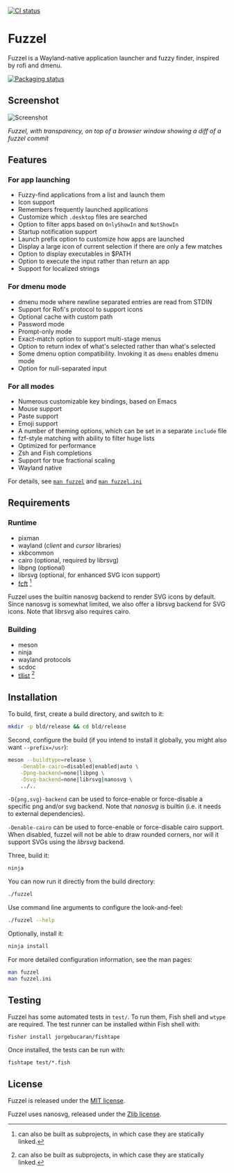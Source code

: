 [![CI status](https://ci.codeberg.org/api/badges/dnkl/fuzzel/status.svg)](https://ci.codeberg.org/dnkl/fuzzel)

# Fuzzel

Fuzzel is a Wayland-native application launcher and fuzzy finder, inspired by rofi and dmenu.

[![Packaging status](https://repology.org/badge/vertical-allrepos/fuzzel.svg?columns=4)](https://repology.org/project/fuzzel/versions)


## Screenshot

![Screenshot](doc/screenshot.png)

_Fuzzel, with transparency, on top of a browser window showing a diff of a fuzzel commit_


## Features

### For app launching

- Fuzzy-find applications from a list and launch them
- Icon support
- Remembers frequently launched applications
- Customize which `.desktop` files are searched
- Option to filter apps based on `OnlyShowIn` and `NotShowIn`
- Startup notification support
- Launch prefix option to customize how apps are launched
- Display a large icon of current selection if there are only a few
  matches
- Option to display executables in $PATH
- Option to execute the input rather than return an app
- Support for localized strings

### For dmenu mode

- dmenu mode where newline separated entries are read from STDIN
- Support for Rofi's protocol to support icons
- Optional cache with custom path
- Password mode
- Prompt-only mode
- Exact-match option to support multi-stage menus
- Option to return index of what's selected rather than what's selected
- Some dmenu option compatibility. Invoking it as `dmenu` enables dmenu mode
- Option for null-separated input

### For all modes

- Numerous customizable key bindings, based on Emacs
- Mouse support
- Paste support
- Emoji support
- A number of theming options, which can be set in a separate `include` file
- fzf-style matching with ability to filter huge lists
- Optimized for performance
- Zsh and Fish completions
- Support for true fractional scaling
- Wayland native

For details, see [`man fuzzel`](./doc/fuzzel.1.scd) and [`man fuzzel.ini`](./doc/fuzzel.ini.5.scd)

## Requirements

### Runtime

* pixman
* wayland (_client_ and _cursor_ libraries)
* xkbcommon
* cairo (optional, required by librsvg)
* libpng (optional)
* librsvg (optional, for enhanced SVG icon support)
* [fcft](https://codeberg.org/dnkl/fcft) [^1]

Fuzzel uses the builtin nanosvg backend to render SVG icons by
default. Since nanosvg is somewhat limited, we also offer a librsvg
backend for SVG icons. Note that librsvg also requires cairo.

[^1]: can also be built as subprojects, in which case they are
    statically linked.


### Building

* meson
* ninja
* wayland protocols
* scdoc
* [tllist](https://codeberg.org/dnkl/tllist) [^1]


## Installation

To build, first, create a build directory, and switch to it:
```sh
mkdir -p bld/release && cd bld/release
```

Second, configure the build (if you intend to install it globally, you
might also want `--prefix=/usr`):
```sh
meson --buildtype=release \
    -Denable-cairo=disabled|enabled|auto \
    -Dpng-backend=none|libpng \
    -Dsvg-backend=none|librsvg|nanosvg \
    ../..
```

`-D{png,svg}-backend` can be used to force-enable or force-disable a
specific png and/or svg backend. Note that _nanosvg_ is builtin
(i.e. it needs to external dependencies).

`-Denable-cairo` can be used to force-enable or force-disable cairo
support. When disabled, fuzzel will not be able to draw rounded
corners, nor will it support SVGs using the _librsvg_ backend.

Three, build it:
```sh
ninja
```

You can now run it directly from the build directory:
```sh
./fuzzel
```

Use command line arguments to configure the look-and-feel:
```sh
./fuzzel --help
```

Optionally, install it:
```sh
ninja install
```

For more detailed configuration information, see the man pages:
```sh
man fuzzel
man fuzzel.ini
```
## Testing

Fuzzel has some automated tests in `test/`. To run them, Fish shell and `wtype` are required.
The test runner can be installed within Fish shell with:

    fisher install jorgebucaran/fishtape

Once installed, the tests can be run with:

    fishtape test/*.fish

## License

Fuzzel is released under the [MIT license](LICENSE).

Fuzzel uses nanosvg, released under the [Zlib
license](3rd-party/nanosvg/LICENSE.txt).

